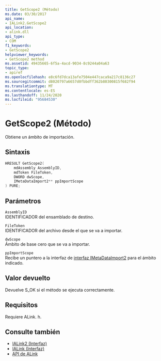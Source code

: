 ```yaml
---
title: GetScope2 (Método)
ms.date: 03/30/2017
api_name:
- IALink2.GetScope2
api_location:
- alink.dll
api_type:
- COM
f1_keywords:
- GetScope2
helpviewer_keywords:
- GetScope2 method
ms.assetid: 49435665-6f5a-4acd-9034-8c9244a04a63
topic_type:
- apiref
ms.openlocfilehash: e8c6fd7dca13afe7504e447caca9a217c8136c27
ms.sourcegitcommit: d8020797a6657d0fbbdff362b80300815f682f94
ms.translationtype: MT
ms.contentlocale: es-ES
ms.lasthandoff: 11/24/2020
ms.locfileid: "95684530"
---
```

# <a name="getscope2-method"></a>GetScope2 (Método)

Obtiene un ámbito de importación.  
  
## <a name="syntax"></a>Sintaxis  
  
```cpp  
HRESULT GetScope2(  
    mdAssembly AssemblyID,  
    mdToken FileToken,  
    DWORD dwScope,  
    IMetaDataImport2** ppImportScope  
) PURE;
```  
  
## <a name="parameters"></a>Parámetros  

 `AssemblyID`  
 IDENTIFICADOR del ensamblado de destino.  
  
 `FileToken`  
 IDENTIFICADOR del archivo desde el que se va a importar.  
  
 `dwScope`  
 Ámbito de base cero que se va a importar.  
  
 `ppImportScope`  
 Recibe un puntero a la interfaz de [interfaz IMetaDataImport2](../metadata/imetadataimport2-interface.md) para el ámbito indicado.  
  
## <a name="return-value"></a>Valor devuelto  

 Devuelve S_OK si el método se ejecuta correctamente.  
  
## <a name="requirements"></a>Requisitos  

 Requiere ALink. h.  
  
## <a name="see-also"></a>Consulte también

- [IALink2 (Interfaz)](ialink2-interface.md)
- [IALink (Interfaz)](ialink-interface.md)
- [API de ALink](index.md)
